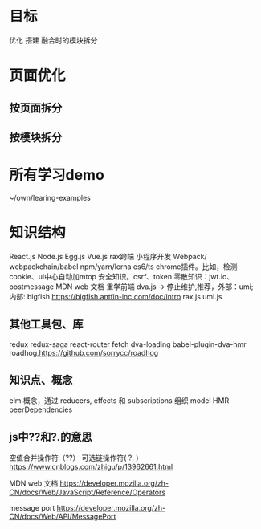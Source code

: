# 目标
优化
搭建
融合时的模块拆分

# 页面优化
##  按页面拆分
##  按模块拆分

# 所有学习demo
~/own/learing-examples

# 知识结构
React.js
Node.js
Egg.js
Vue.js
rax跨端
小程序开发
Webpack/ webpackchain/babel
npm/yarn/lerna
es6/ts
chrome插件。比如，检测cookie、ui中心自动加mtop
安全知识。csrf、token
零散知识：jwt.io、postmessage
MDN web 文档
重学前端
dva.js -> 停止维护,推荐，外部：umi; 内部: bigfish https://bigfish.antfin-inc.com/doc/intro
rax.js
umi.js

##  其他工具包、库
redux
redux-saga
react-router
fetch
dva-loading
babel-plugin-dva-hmr
roadhog,https://github.com/sorrycc/roadhog


##  知识点、概念
elm 概念，通过 reducers, effects 和 subscriptions 组织 model
HMR
peerDependencies


## js中??和?.的意思
空值合并操作符（??）
可选链操作符( ?. )
https://www.cnblogs.com/zhigu/p/13962661.html

MDN web 文档
https://developer.mozilla.org/zh-CN/docs/Web/JavaScript/Reference/Operators


message port
https://developer.mozilla.org/zh-CN/docs/Web/API/MessagePort
